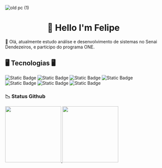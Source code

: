 <h> ![old pc (1)](https://github.com/user-attachments/assets/e675857b-7066-483a-8a4e-f3efe1468a5a) </h>

<h1 align="center">🫡 Hello I'm Felipe </h1>

<p> 📖 Olá, atualmente estudo análise e desenvolvimento de sistemas no Senai Dendezeiros, e participo do programa ONE.</p>

<h2>🖥️ Tecnologias 🖥️</h2>

![Static Badge](https://img.shields.io/badge/PYTHON-blue?style=flat-square&logo=python&labelColor=black)
![Static Badge](https://img.shields.io/badge/JAVA-red?style=flat-square)
![Static Badge](https://img.shields.io/badge/DOCKER-gray?style=flat-square&logo=docker&labelColor=darkblue)
![Static Badge](https://img.shields.io/badge/MySQL-blue?style=flat-square&logo=mysql&labelColor=white)
![Static Badge](https://img.shields.io/badge/JAVASCRIPT-orange?style=flat-square&logo=javascript)
![Static Badge](https://img.shields.io/badge/HTML-green?style=flat-square&logo=html5)
![Static Badge](https://img.shields.io/badge/CSS-lightblue?style=flat-square&logo=css)

<h3> 📉 Status Github </h3>

<div>
<a href="https://github.com/felipesantos71">
<img loading="lazy" height="180em" src="https://github-readme-stats.vercel.app/api/top-langs/?username=felipesantos71&layout=compact&langs_count=7&theme=dracula"/>
<img loading="lazy" height="180em" src="https://github-readme-stats.vercel.app/api?username=felipesantos71&show_icons=true&theme=dracula&include_all_commits=true&count_private=true"/>
</div>
